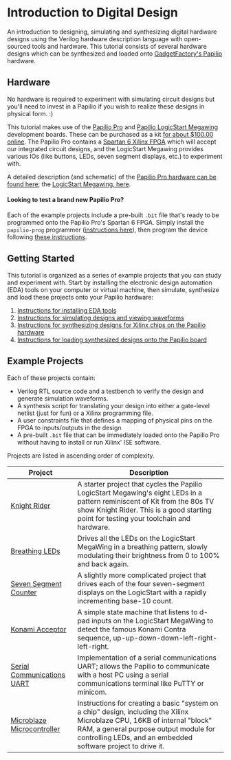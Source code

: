 # Introduction to Digital Design

An introduction to designing, simulating and synthesizing digital hardware designs using the Verilog hardware description language with open-sourced tools and hardware. This tutorial consists of several hardware designs which can be synthesized and loaded onto [GadgetFactory's Papilio](http://papilio.cc) hardware.

## Hardware

No hardware is required to experiment with simulating circuit designs but you'll need to invest in a Papilio if you wish to realize these designs in physical form. :)

This tutorial makes use of the [Papilio Pro](http://papilio.cc/index.php?n=Papilio.PapilioPro) and [Papilio LogicStart Megawing](http://papilio.cc/index.php?n=Papilio.LogicStartMegaWing) development boards. These can be purchased as a kit [for about $100.00 online](http://store.gadgetfactory.net/logicstart-megawing-papilio-bundle/). The Papilio Pro contains a [Spartan 6 Xilinx FPGA](https://www.xilinx.com/products/silicon-devices/fpga/spartan-6.html) which will accept our integrated circuit designs, and the LogicStart Megawing provides various IOs (like buttons, LEDs,  seven segment displays, etc.) to experiment with.

A detailed description (and schematic) of the [Papilio Pro hardware can be found here](http://papilio.cc/index.php?n=Papilio.PapilioPro); the [LogicStart Megawing, here](http://papilio.cc/index.php?n=Papilio.LogicStartMegaWing).

#### Looking to test a brand new Papilio Pro?

Each of the example projects include a pre-built `.bit` file that's ready to be programmed onto the Papilio Pro's Spartan 6 FPGA. Simply install the `papilio-prog` programmer ([instructions here](docs/install-instructions.md)), then program the device following [these instructions](docs/papilio-instructions.md).

## Getting Started

This tutorial is organized as a series of example projects that you can study and experiment with. Start by installing the electronic design automation (EDA) tools on your computer or virtual machine, then simulate, synthesize and load these projects onto your Papilio hardware:

1. [Instructions for installing EDA tools](docs/install-instructions.md)
2. [Instructions for simulating designs and viewing waveforms](docs/simulation-instructions.md)
3. [Instructions for synthesizing designs for Xilinx chips on the Papilio hardware](docs/synthesis-instructions.md)
4. [Instructions for loading synthesized designs onto the Papilio board](docs/papilio-instructions.md)

## Example Projects

Each of these projects contain:

* Verilog RTL source code and a testbench to verify the design and generate simulation waveforms.
* A synthesis script for translating your design into either a gate-level netlist (just for fun) or a Xilinx programming file.
* A user constraints file that defines a mapping of physical pins on the FPGA to inputs/outputs in the design
* A pre-built `.bit` file that can be immediately loaded onto the Papilio Pro without having to install or run Xilinx' ISE software.

Projects are listed in ascending order of complexity.

Project | Description
--------|---------------------------
[Knight Rider](knight-rider/) | A starter project that cycles the Papilio LogicStart Megawing's eight LEDs in a pattern reminiscent of Kit from the 80s TV show Knight Rider. This is a good starting point for testing your toolchain and hardware.
[Breathing LEDs](breathing-led/) | Drives all the LEDs on the LogicStart MegaWing in a breathing pattern, slowly modulating their brightness from 0 to 100% and back again.
[Seven Segment Counter](seven-segment-counter/) | A slightly more complicated project that drives each of the four seven-segment displays on the LogicStart with a rapidly incrementing base-10 count.
[Konami Acceptor](konami-acceptor/) | A simple state machine that listens to d-pad inputs on the LogicStart MegaWing to detect the famous Konami Contra sequence, up-up-down-down-left-right-left-right.
[Serial Communications UART](uart/) | Implementation of a serial communications UART; allows the Papilio to communicate with a host PC using a serial communications terminal like PuTTY or minicom.
[Microblaze Microcontroller](microblaze/) | Instructions for creating a basic "system on a chip" design, including the Xilinx Microblaze CPU, 16KB of internal "block" RAM, a general purpose output module for controlling LEDs, and an embedded software project to drive it.
